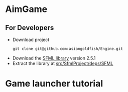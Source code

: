 # AimGame

## For Developers
- Download project
    ```
    git clone git@github.com:asiangoldfish/Engine.git
    ```
- Download the [SFML library](https://www.sfml-dev.org/download.php) version 2.5.1
- Extract the library at [src/SfmlProject/deps/SFML](./src/SfmlProject/deps/SFML)

# Game launcher tutorial